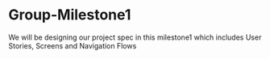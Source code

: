 # Group-Milestone1
We will be designing our project spec in this milestone1 which includes User Stories, Screens and Navigation Flows
